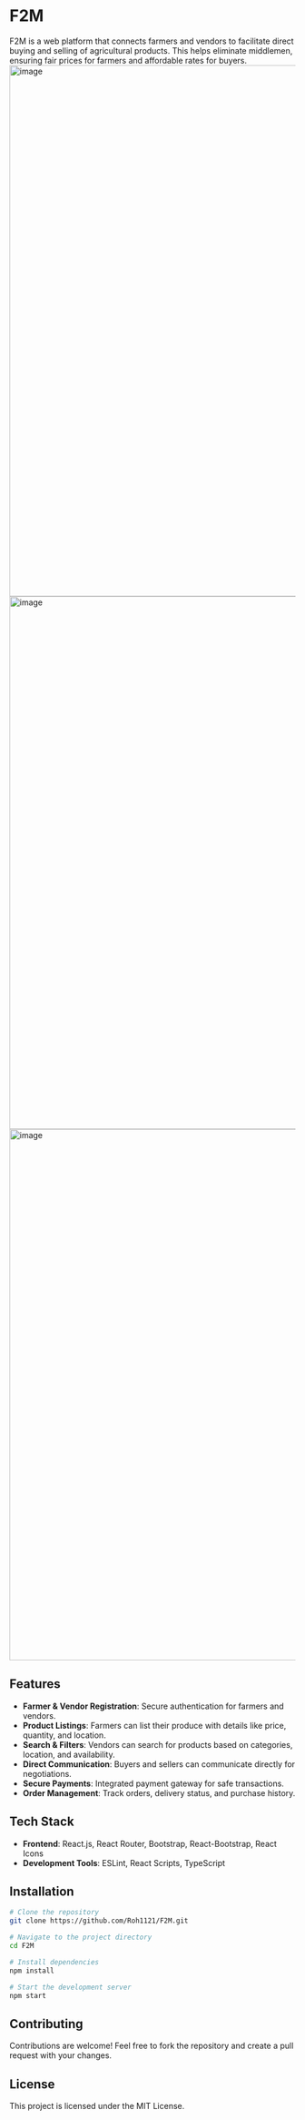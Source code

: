 # F2M

F2M is a web platform that connects farmers and vendors to facilitate direct buying and selling of agricultural products. This helps eliminate middlemen, ensuring fair prices for farmers and affordable rates for buyers.
<img width="1899" height="934" alt="image" src="https://github.com/user-attachments/assets/46e023a7-04db-4b22-b09c-c6a5ce5d8e70" />
<img width="1893" height="937" alt="image" src="https://github.com/user-attachments/assets/b6a25864-9318-4c33-a052-15804caa5f41" />
<img width="1902" height="934" alt="image" src="https://github.com/user-attachments/assets/99c50142-7890-4bec-86bd-bba3f1882fd8" />


## Features
- **Farmer & Vendor Registration**: Secure authentication for farmers and vendors.
- **Product Listings**: Farmers can list their produce with details like price, quantity, and location.
- **Search & Filters**: Vendors can search for products based on categories, location, and availability.
- **Direct Communication**: Buyers and sellers can communicate directly for negotiations.
- **Secure Payments**: Integrated payment gateway for safe transactions.
- **Order Management**: Track orders, delivery status, and purchase history.

## Tech Stack
- **Frontend**: React.js, React Router, Bootstrap, React-Bootstrap, React Icons
- **Development Tools**: ESLint, React Scripts, TypeScript

## Installation
```bash
# Clone the repository
git clone https://github.com/Roh1121/F2M.git

# Navigate to the project directory
cd F2M

# Install dependencies
npm install

# Start the development server
npm start
```

## Contributing
Contributions are welcome! Feel free to fork the repository and create a pull request with your changes.

## License
This project is licensed under the MIT License.
